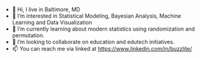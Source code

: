 - 👋 Hi, I live in Baltimore, MD
- 👀 I’m interested in Statistical Modeling, Bayesian Analysis, Machine Learning and Data Visualization
- 🌱 I’m currently learning about modern statistics using randomization and permutation.
- 💞️ I’m looking to collaborate on education and edutech initiatives.
- 📫 You can reach me via linked at https://www.linkedin.com/in/buzzlite/

<!---
arracadas/arracadas is a ✨ special ✨ repository because its `README.md` (this file) appears on your GitHub profile.
You can click the Preview link to take a look at your changes.
--->
